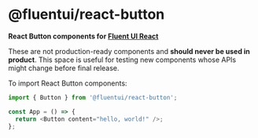 # @fluentui/react-button

**React Button components for [Fluent UI React](https://developer.microsoft.com/en-us/fluentui)**

These are not production-ready components and **should never be used in product**. This space is useful for testing new components whose APIs might change before final release.

To import React Button components:

```js
import { Button } from '@fluentui/react-button';

const App = () => {
  return <Button content="hello, world!" />;
};
```
